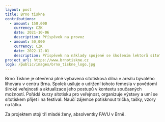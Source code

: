 ```yaml
---
layout: post
title: Brno tiskne
contributions:
  - amount: 150,000
    currency: CZK
    date: 2021-10-06
    description: Příspěvek na provoz 
  - amount: 50,000
    currency: CZK
    date: 2022-12-01
    description: Příspěvek na náklady spojené se školením lektorů sítotisku
project_url: https://www.brnotiskne.cz
logo: /public/images/brno_tiskne_logo.jpg
---
```


Brno Tiskne je otevřená plně vybavená sítotisková dílna v areálu bývalého lihovaru v centru Brna. Spolek usiluje o udržení tohoto řemesla v povědomí široké veřejnosti a aktualizace jeho postupů v kontextu současných možností. Pořádá kurzy sítotisku pro veřejnost, organizuje výstavy a umí se sítotiskem přijet i na festival. Naučí zájemce potisknout trička, tašky, vzory na látku. 

Za projektem stojí tři mladé ženy, absolventky FAVU v Brně.
